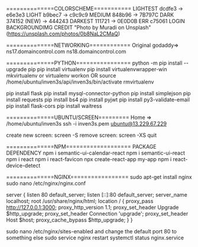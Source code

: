 ==============COLORSCHEME===========
LIGHTEST 	dcdfe3 -> e6e3e3
LIGHT    	b9bec7 -> c9c9c9
MEDIUM	 	848b96 -> 7B797C 
DARK 		374152 (NEW) -> 444243
DARKEST	 	111721 -> 0E0D0B
ERR			c75061
LOGIN BACKGROUNDIMG CREDIT "Photo by Muradi on Unsplash" (https://unsplash.com/photos/0b8NaL2CMaQ)

==============NETWORKING============
Original godaddy=>
ns17.domaincontrol.com
ns18.domaincontrol.com

==============PYTHON================
python -m pip install --upgrade pip
pip install virtualenv
pip install virtualenvwrapper-win
mkvirtualenv <projectname> or virtualenv <projectname>
workon <projectname> OR source /home/ubuntu/inven3s/api/inven3s/bin/activate
rmvirtualenv <projectname>
	
pip install flask
pip install mysql-connector-python
pip install simplejson
pip install requests
pip install bs4
pip install pyjwt
pip install py3-validate-email
pip install flask-cors
pip install waitress

==============UBUNTU/SCREEN=========
Home => /home/ubuntu/inven3s
ssh -i inven3s.pem ubuntu@13.229.67.229

create new screen: screen -S <screenname>
remove screen: screen -XS <screennumber> quit

==============NPM===================
PACKAGE DEPENDENCY
npm i semantic-ui-calendar-react
npm i semantic-ui-react
npm i react
npm i react-favicon
npx create-react-app my-app
npm i react-device-detect

==============NGINX=================
sudo apt-get install nginx
sudo nano /etc/nginx/nginx.conf

server {
   listen         80 default_server;
   listen         [::]:80 default_server;
   server_name    localhost;
   root           /usr/share/nginx/html;
   location / {
       proxy_pass http://127.0.0.1:3000;
       proxy_http_version 1.1;
       proxy_set_header Upgrade $http_upgrade;
       proxy_set_header Connection 'upgrade';
       proxy_set_header Host $host;
       proxy_cache_bypass $http_upgrade;
   }
}

sudo nano /etc/nginx/sites-enabled and change the default port 80 to something else
sudo service nginx restart
systemctl status nginx.service 
